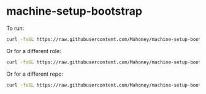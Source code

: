 # machine-setup-bootstrap

To run:
```bash
curl -fsSL https://raw.githubusercontent.com/Mahoney/machine-setup-bootstrap/master/setup.sh | bash
```

Or for a different role:
```bash
curl -fsSL https://raw.githubusercontent.com/Mahoney/machine-setup-bootstrap/master/setup.sh | bash -s <role>
```

Or for a different repo:
```bash
curl -fsSL https://raw.githubusercontent.com/Mahoney/machine-setup-bootstrap/master/setup.sh | bash -s <role> <git_repo>
```
